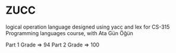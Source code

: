 # ZUCC
logical operation language designed using yacc and lex for CS-315 Programming languages course, with Ata Gün Öğün

Part 1 Grade => 94
Part 2 Grade => 100
